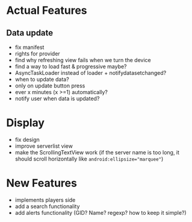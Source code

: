 
Actual Features
===============
Data update
-----------

* fix manifest
 * rights for provider
* find why refreshing view fails when we turn the device
 * find a way to load fast & progressive maybe?
 * AsyncTaskLoader instead of loader + notifydatasetchanged?
* when to update data?
 * only on update button press
 * ever x minutes (x >=1) automatically?
* notify user when data is updated?

Display
=======

* fix design
* improve serverlist view
 * make the ScrollingTextView work (if the server name is too long, it should scroll horizontally like ```android:ellipsize="marquee"```)

New Features
============

* implements players side
 * add a search functionality
 * add alerts functionality (GID? Name? regexp? how to keep it simple?)